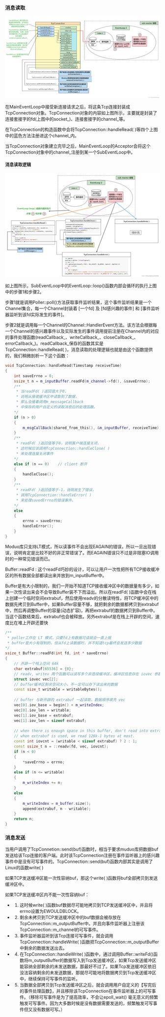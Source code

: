 ### 消息读取
![alt text](photos/Tcpconnection.png)

在MainEventLoop中接受新连接请求之后，将这条Tcp连接封装成TcpConnection对象。TcpConnection对象的内容如上图所示，主要就是封装了连接套接字的fd(上图中的socket_)、连接套接字的channel_等。

在TcpConnection的构造函数中会将TcpConnection::handleRead( )等四个上图中的蓝色方法注册进这个channel_内。

当TcpConnection对象建立完毕之后，MainEventLoop的Acceptor会将这个TcpConnection对象中的channel_注册到某一个SubEventLoop中。

#### 消息读取逻辑
![alt text](photos/read.png)

如上图所示，SubEventLoop中的EventLoop::loop()函数内部会循环的执行上图中的步骤1和步骤2。

步骤1就是调用Poller::poll()方法获取事件监听结果，这个事件监听结果是一个Channel集合，每一个Channel封装着 [一个fd] 及 [fd感兴趣的事件] 和 [事件监听器监听到该fd实际发生的事件]。

步骤2就是调用每一个Channel的Channel::HandlerEvent方法。该方法会根据每一个Channel的感兴趣事件以及实际发生的事件调用提前注册在Channel内的对应的事件处理函数(readCallback_、writeCallback_、closeCallback_、errorCallback_)。readCallback_保存的函数其实是TcpConnection::handleRead( )，消息读取的处理逻辑也就是由这个函数提供的，我们稍微剖析一下这个函数：
```C++
void TcpConnection::handleRead(Timestamp receiveTime)
{
    int saveErrno = 0;
    ssize_t n = m_inputBuffer.readFd(m_channel->fd(), &saveErrno);
    /**
     * 当readFd( )返回值大于0，
     * 说明从接收缓冲区中读取到了数据，
     * 那么会接着调用m_messageCallback
     * 中保存的用户自定义的读取消息后的处理函数。
    */
    if (n > 0)
    {
        m_msgCallBack(shared_from_this(), &m_inputBuffer, receiveTime);
    }
    /**
     * readFd( )返回值等于0，说明客户端连接关闭，
     * 这时候应该调用TcpConnection::handleClose( )
     * 来处理连接关闭事件
    */
    else if (n == 0)    // client 断开
    {
        handleClose();
    }
    /**
     * readFd( )返回值等于-1，说明发生了错误，
     * 调用TcpConnection::handleError( )
     * 来处理savedErrno的错误事件。
    */
    else
    {
        errno = saveErrno;
        handleError();
    }
}
```

Moduo库只支持LT模式，所以读事件不会出现EAGAIN的错误，所以一旦出现错误，说明肯定是比较不好的非正常错误了。而EAGAIN错误只不过是非阻塞IO调用时的一种常见错误而已。

Buffer::readFd : 
这个readFd巧妙的设计，可以让用户一次性把所有TCP接收缓冲区的所有数据全部都读出来并放到m_inputBuffer中。

Buffer是有大小限制的，我们一开始不知道TCP接收缓冲区中的数据量有多少，如果一次性读出来会不会导致Buffer装不下而溢出。所以在readFd( )函数中会在栈上创建一个临时空间extrabuf，然后使用readv的分散读特性，将TCP缓冲区中的数据先拷贝到Buffer中，如果Buffer容量不够，就把剩余的数据都拷贝到extrabuf中，然后再调整Buffer的容量(动态扩容)，再把extrabuf的数据拷贝到Buffer中。当这个函数结束后，extrabuf也会被释放。另外extrabuf是在栈上开辟的空间，速度比在堆上开辟还要快

```C++
/**
 * poller工作在 LT 模式，只要fd上有数据可读就会一直上报
 * buffer是大小有限制的，但从fd上读数据时，并不知道tcp最终会发送多少数据
*/
ssize_t Buffer::readFd(int fd, int * saveErrno)
{
    // 开辟一个栈上空间 64k
    char extrabuf[65536] = {0};
    // readv, writev 两个函数可以读写多个非连续缓冲区，缓冲区信息存在 iovec 参数中
    struct iovec vec[2];
    // buffer缓冲区剩余空间大小，不一定可以存下读出来的数据
    const size_t writable = writableBytes();

    // buffer 与新开辟的 extrabuf 一起读取，数据顺序填充 vec
    vec[0].iov_base = begin() + m_writeIndex;
    vec[0].iov_len = writable;
    vec[1].iov_base = extrabuf;
    vec[1].iov_len = sizeof extrabuf;

    // when there is enough space in this buffer, don't read into extrabuf.
    // when extrabuf is used, we read 128k-1 bytes at most.
    const int iovcnt = (writable < sizeof extrabuf) ? 2 : 1;
    const ssize_t n = ::readv(fd, vec, iovcnt);
    if (n < 0)
    {
        *saveErrno = errno;
    }
    else if (n <= writable)
    {
        m_writeIndex += n;
    }
    else
    {
        m_writeIndex = m_buffer.size();
        append(extrabuf, n - writable);
    }
    return n;
}
```

### 消息发送

当用户调用了TcpConnetion::send(buf)函数时，相当于要求muduo库把数据buf发送给该Tcp连接的客户端。此时该TcpConnection注册在事件监听器上的感兴趣事件中是没有可写事件的。TcpConnection::send(buf)函数内部其实是调用了Linux的函数write( )

如果TCP发送缓冲区能一次性容纳buf，那这个write( )函数将buf全部拷贝到发送缓冲区中。

如果TCP发送缓冲区内不能一次性容纳buf：
- 1. 这时候write( )函数buf数据尽可能地拷贝到TCP发送缓冲区中，并且将errno设置为EWOULDBLOCK。
- 2. 剩余未拷贝到TCP发送缓冲区中的buf数据会被存放在TcpConnection::m_outputBuffer中。并且向事件监听器上注册该TcpConnection::m_channel的可写事件。
- 3. 事件监听器监听到该Tcp连接可写事件，就会调用TcpConnection::handleWrite( )函数把TcpConnection::m_outputBuffer中剩余的数据发送出去。
- 4. 在TcpConnection::handleWrite( )函数中，通过调用Buffer::writeFd()函数将m_outputBuffer的数据写入到Tcp发送缓冲区，如果Tcp发送缓冲区能容纳全部剩余的未发送数据，那最好不过了。如果Tcp发送缓冲区依旧没法容纳剩余的未发送数据，那就尽可能地将数据拷贝到Tcp发送缓冲区中，继续保持可写事件的监听。
- 5. 当数据全部拷贝到Tcp发送缓冲区之后，就会调用用户自定义的【写完后的事件处理函数】，并且移除该TcpConnection在事件监听器上的可写事件。（移除可写事件是为了提高效率，不会让epoll_wait() 毫无意义的频繁触发可写事件。因为大多数时候是没有数据需要发送的，频繁触发可写事件但又没有数据可写。）

